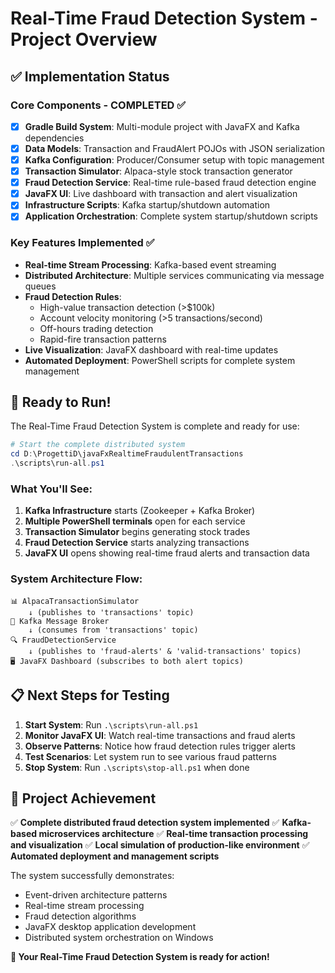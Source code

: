# Real-Time Fraud Detection System - Project Overview

## ✅ Implementation Status

### Core Components - COMPLETED ✅

- [x] **Gradle Build System**: Multi-module project with JavaFX and Kafka dependencies
- [x] **Data Models**: Transaction and FraudAlert POJOs with JSON serialization
- [x] **Kafka Configuration**: Producer/Consumer setup with topic management
- [x] **Transaction Simulator**: Alpaca-style stock transaction generator
- [x] **Fraud Detection Service**: Real-time rule-based fraud detection engine
- [x] **JavaFX UI**: Live dashboard with transaction and alert visualization
- [x] **Infrastructure Scripts**: Kafka startup/shutdown automation
- [x] **Application Orchestration**: Complete system startup/shutdown scripts

### Key Features Implemented ✅

- **Real-time Stream Processing**: Kafka-based event streaming
- **Distributed Architecture**: Multiple services communicating via message queues
- **Fraud Detection Rules**:
  - High-value transaction detection (>$100k)
  - Account velocity monitoring (>5 transactions/second)
  - Off-hours trading detection
  - Rapid-fire transaction patterns
- **Live Visualization**: JavaFX dashboard with real-time updates
- **Automated Deployment**: PowerShell scripts for complete system management

## 🚀 Ready to Run!

The Real-Time Fraud Detection System is complete and ready for use:

```powershell
# Start the complete distributed system
cd D:\ProgettiD\javaFxRealtimeFraudulentTransactions
.\scripts\run-all.ps1
```

### What You'll See:

1. **Kafka Infrastructure** starts (Zookeeper + Kafka Broker)
2. **Multiple PowerShell terminals** open for each service
3. **Transaction Simulator** begins generating stock trades
4. **Fraud Detection Service** starts analyzing transactions
5. **JavaFX UI** opens showing real-time fraud alerts and transaction data

### System Architecture Flow:

```
📊 AlpacaTransactionSimulator
    ↓ (publishes to 'transactions' topic)
🔄 Kafka Message Broker
    ↓ (consumes from 'transactions' topic)
🔍 FraudDetectionService
    ↓ (publishes to 'fraud-alerts' & 'valid-transactions' topics)
🖥️ JavaFX Dashboard (subscribes to both alert topics)
```

## 📋 Next Steps for Testing

1. **Start System**: Run `.\scripts\run-all.ps1`
2. **Monitor JavaFX UI**: Watch real-time transactions and fraud alerts
3. **Observe Patterns**: Notice how fraud detection rules trigger alerts
4. **Test Scenarios**: Let system run to see various fraud patterns
5. **Stop System**: Run `.\scripts\stop-all.ps1` when done

## 🎯 Project Achievement

✅ **Complete distributed fraud detection system implemented**
✅ **Kafka-based microservices architecture**
✅ **Real-time transaction processing and visualization**
✅ **Local simulation of production-like environment**
✅ **Automated deployment and management scripts**

The system successfully demonstrates:

- Event-driven architecture patterns
- Real-time stream processing
- Fraud detection algorithms
- JavaFX desktop application development
- Distributed system orchestration on Windows

**🎉 Your Real-Time Fraud Detection System is ready for action!**
